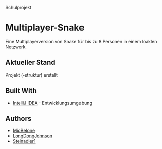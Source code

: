 Schulprojekt

# Multiplayer-Snake

Eine Multiplayerversion von Snake für bis zu 8 Personen in einem loaklen Netzwerk.

## Aktueller Stand

Projekt (-struktur) erstellt

## Built With

* [IntelliJ IDEA](https://www.jetbrains.com/idea/) - Entwicklungsumgebung

## Authors

* [MioBelone](https://github.com/MioBelone)
* [LongDongJohnson](https://github.com/LongDongJohnson)
* [Steinadler1](https://github.com/Steinadler1)
